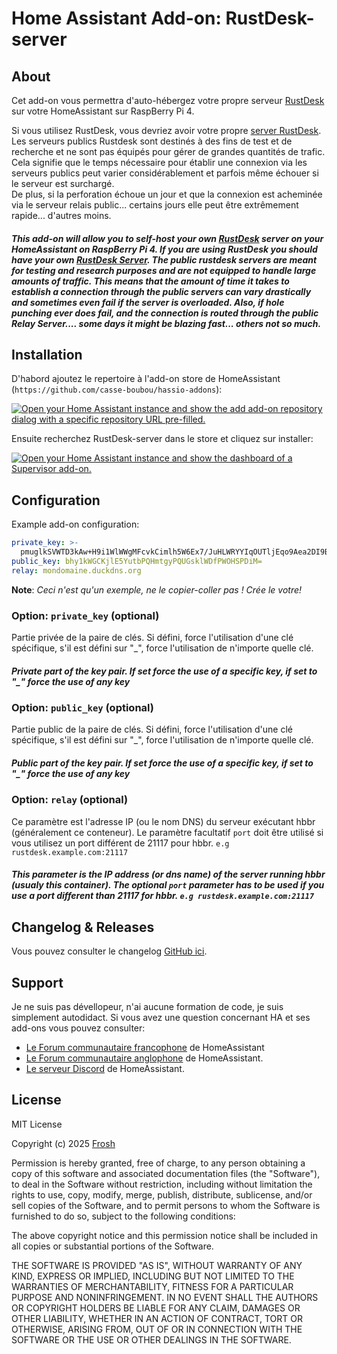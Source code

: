# Home Assistant Add-on: RustDesk-server

## About

Cet add-on vous permettra d'auto-hébergez votre propre serveur [RustDesk][rustdesk] sur votre
HomeAssistant sur RaspBerry Pi 4.

Si vous utilisez RustDesk, vous devriez avoir votre propre [server RustDesk][serveur_rustdesk].\
Les serveurs publics Rustdesk sont destinés à des fins de test et de recherche et ne sont pas équipés pour gérer de grandes quantités de trafic.\
Cela signifie que le temps nécessaire pour établir une connexion via les serveurs publics peut varier considérablement et parfois même échouer si le serveur est surchargé.\
De plus, si la perforation échoue un jour et que la connexion est acheminée via le serveur relais public... certains jours elle peut être extrêmement rapide... d'autres moins.

##### _This add-on will allow you to self-host your own [RustDesk][rustdesk] server on your HomeAssistant on RaspBerry Pi 4. If you are using RustDesk you should have your own [RustDesk Server][serveur_rustdesk]. The public rustdesk servers are meant for testing and research purposes and are not equipped to handle large amounts of traffic. This means that the amount of time it takes to establish a connection through the public servers can vary drastically and sometimes even fail if the server is overloaded. Also, if hole punching ever does fail, and the connection is routed through the public Relay Server.... some days it might be blazing fast... others not so much._

## Installation

D'habord ajoutez le repertoire à l'add-on store de HomeAssistant (`https://github.com/casse-boubou/hassio-addons`):

[![Open your Home Assistant instance and show the add add-on repository dialog
with a specific repository URL pre-filled.][add-repo-shield]][add-repo]

Ensuite recherchez RustDesk-server dans le store et cliquez sur installer:

[![Open your Home Assistant instance and show the dashboard of a Supervisor add-on.][add-addon-shield]][add-addon]

## Configuration

Example add-on configuration:

```yaml
private_key: >-
  pmuglkSVWTD3kAw+H9i1WlWWgMFcvkCimlh5W6Ex7/JuHLWRYYIqOUTljEqo9Aea2DI9BQayTCAN89Y4dI8OIw==
public_key: bhy1kWGCKjlE5YutbPQHmtgyPQUGsklWDfPWOHSPDiM=
relay: mondomaine.duckdns.org
```

**Note**: _Ceci n'est qu'un exemple, ne le copier-coller pas ! Crée le votre!_

### Option: `private_key` (optional)

Partie privée de la paire de clés. Si défini, force l'utilisation d'une clé spécifique, s'il est défini sur "\_", force l'utilisation de n'importe quelle clé.

##### _Private part of the key pair. If set force the use of a specific key, if set to "\_" force the use of any key_

### Option: `public_key` (optional)

Partie public de la paire de clés. Si défini, force l'utilisation d'une clé spécifique, s'il est défini sur "\_", force l'utilisation de n'importe quelle clé.

##### _Public part of the key pair. If set force the use of a specific key, if set to "\_" force the use of any key_

### Option: `relay` (optional)

Ce paramètre est l'adresse IP (ou le nom DNS) du serveur exécutant hbbr (généralement ce conteneur). Le paramètre facultatif `port` doit être utilisé si vous utilisez un port différent de 21117 pour hbbr. `e.g rustdesk.example.com:21117`

##### _This parameter is the IP address (or dns name) of the server running hbbr (usualy this container). The optional `port` parameter has to be used if you use a port different than 21117 for hbbr. `e.g rustdesk.example.com:21117`_

## Changelog & Releases

Vous pouvez consulter le changelog [GitHub ici][releases].

## Support

Je ne suis pas dévellopeur, n'ai aucune formation de code, je suis simplement autodidact.
Si vous avez une question concernant HA et ses add-ons vous pouvez consulter:

- [Le Forum communautaire francophone][hacf] de HomeAssistant
- [Le Forum communautaire anglophone][forum] de HomeAssistant.
- [Le serveur Discord][discord-ha] de HomeAssistant.

## License

MIT License

Copyright (c) 2025 [Frosh][Frosh]

Permission is hereby granted, free of charge, to any person obtaining a copy
of this software and associated documentation files (the "Software"), to deal
in the Software without restriction, including without limitation the rights
to use, copy, modify, merge, publish, distribute, sublicense, and/or sell
copies of the Software, and to permit persons to whom the Software is
furnished to do so, subject to the following conditions:

The above copyright notice and this permission notice shall be included in all
copies or substantial portions of the Software.

THE SOFTWARE IS PROVIDED "AS IS", WITHOUT WARRANTY OF ANY KIND, EXPRESS OR
IMPLIED, INCLUDING BUT NOT LIMITED TO THE WARRANTIES OF MERCHANTABILITY,
FITNESS FOR A PARTICULAR PURPOSE AND NONINFRINGEMENT. IN NO EVENT SHALL THE
AUTHORS OR COPYRIGHT HOLDERS BE LIABLE FOR ANY CLAIM, DAMAGES OR OTHER
LIABILITY, WHETHER IN AN ACTION OF CONTRACT, TORT OR OTHERWISE, ARISING FROM,
OUT OF OR IN CONNECTION WITH THE SOFTWARE OR THE USE OR OTHER DEALINGS IN THE
SOFTWARE.

[add-addon]: https://my.home-assistant.io/redirect/supervisor_addon/?addon=c751e21a_monerod
[add-addon-shield]: https://my.home-assistant.io/badges/supervisor_addon.svg
[add-repo]: https://my.home-assistant.io/redirect/supervisor_add_addon_repository/?repository_url=https%3A%2F%2Fgithub.com%2Fcasse-boubou%2Fhassio-addons
[add-repo-shield]: https://my.home-assistant.io/badges/supervisor_add_addon_repository.svg
[discord-ha]: https://discord.gg/c5DvZ4e
[forum]: https://community.home-assistant.io
[hacf]: https://forum.hacf.fr/
[Frosh]: https://github.com/casse-boubou
[releases]: https://github.com/casse-boubou/addon-rustdesk-server/releases
[rustdesk]: https://rustdesk.com/
[serveur_rustdesk]: https://github.com/rustdesk/rustdesk-server
